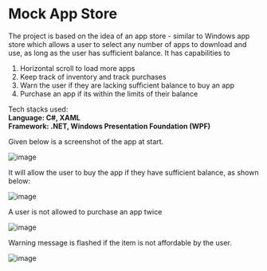# Mock App Store

The project is based on the idea of an app store - similar to Windows app store which allows a user to select any number of apps to download and use, as long as the user has sufficient balance. It has capabilities to

1. Horizontal scroll to load more apps
2. Keep track of inventory and track purchases
3. Warn the user if they are lacking sufficient balance to buy an app
4. Purchase an app if its within the limits of their balance

Tech stacks used:<br>
<strong> Language: C#, XAML </strong> <br>
<strong> Framework: .NET, Windows Presentation Foundation (WPF) </strong>

Given below is a screenshot of the app at start.

![image](https://user-images.githubusercontent.com/37955433/193111028-b3c4a17f-b2e9-47d3-a3bd-2e3aabd8c50e.png)

It will allow the user to buy the app if they have sufficient balance, as shown below:

![image](https://user-images.githubusercontent.com/37955433/193111476-86c4d47c-efb4-4301-8b8d-c360d551e281.png)

A user is not allowed to purchase an app twice

![image](https://user-images.githubusercontent.com/37955433/193111828-1fbceac9-0185-448d-8b9c-9ab58e1faa2f.png)

Warning message is flashed if the item is not affordable by the user.

![image](https://user-images.githubusercontent.com/37955433/193111991-1b9dc435-967f-4163-a272-d94dc1e894a6.png)




